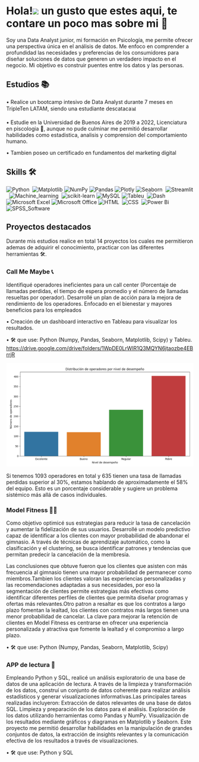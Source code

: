 # Hola!<img src="https://media.giphy.com/media/hvRJCLFzcasrR4ia7z/giphy.gif" width="35"> un gusto que estes aqui, te contare un poco mas sobre mi 💫
Soy una Data Analyst junior, mi formación en Psicología, me permite ofrecer una perspectiva única en el análisis de datos. Me enfoco en comprender a profundidad las necesidades y preferencias de los consumidores para diseñar soluciones de datos que generen un verdadero impacto en el negocio. Mi objetivo es construir puentes entre los datos y las personas.

## Estudios 📚
• Realice un bootcamp intesivo de Data Analyst durante 7 meses en TripleTen LATAM, siendo una estudiante descataca📊

• Estudie en la Universidad de Buenos Aires de 2019 a 2022, Licenciatura en piscologia 🧠, aunque no pude culminar me permitió desarrollar habilidades como estadistica, analisis y comprension del comportamiento humano.

• Tambien poseo un certificado en fundamentos del marketing digital

## Skills 🛠️

![Python](https://img.shields.io/badge/python-3670A0?style=for-the-badge&logo=python&logoColor=ffdd54)&nbsp;
![Matplotlib](https://img.shields.io/badge/Matplotlib-%23ffffff.svg?style=for-the-badge&logo=Matplotlib&logoColor=black)
![NumPy](https://img.shields.io/badge/numpy-%23013243.svg?style=for-the-badge&logo=numpy&logoColor=white)
![Pandas](https://img.shields.io/badge/pandas-%23150458.svg?style=for-the-badge&logo=pandas&logoColor=white)
![Plotly](https://img.shields.io/badge/Plotly-%233F4F75.svg?style=for-the-badge&logo=plotly&logoColor=white)
![Seaborn](https://img.shields.io/badge/Seaborn-9933CC.svg?style=for-the-badge&logo=Seaborn&logoColor=white)&nbsp;
![Streamlit](https://img.shields.io/badge/Streamlit-CB2029.svg?style=for-the-badge&logo=Streamlit&logoColor=white)&nbsp;
![Machine_learning](https://img.shields.io/badge/Machine_learning-%23Clojure.svg?style=for-the-badge&logo=Machine_learning&logoColor=white)&nbsp;
![scikit-learn](https://img.shields.io/badge/scikit--learn-%23F7931E.svg?style=for-the-badge&logo=scikit-learn&logoColor=white)
![MySQL](https://img.shields.io/badge/mysql-4479A1.svg?style=for-the-badge&logo=mysql&logoColor=white)
![Tableu](https://img.shields.io/badge/Tableu-D70A53.svg?style=for-the-badge&logo=Tableu&logoColor=white)&nbsp;
![Dash](https://img.shields.io/badge/Dash-%2388171A.svg?style=for-the-badge&logo=Dash&logoColor=white)&nbsp;
![Microsoft Excel](https://img.shields.io/badge/Microsoft_Excel-217346?style=for-the-badge&logo=microsoft-excel&logoColor=white)
![Microsoft Office](https://img.shields.io/badge/Microsoft_Office-D83B01?style=for-the-badge&logo=microsoft-office&logoColor=white)
![HTML](https://img.shields.io/badge/html-3DDC84.svg?style=for-the-badge&logo=html&logoColor=white)&nbsp;
![CSS](https://img.shields.io/badge/css-%231572B6.svg?style=for-the-badge&logo=css&logoColor=white)&nbsp;
![Power Bi](https://img.shields.io/badge/power_bi-F2C811?style=for-the-badge&logo=powerbi&logoColor=black)
![SPSS_Software](https://img.shields.io/badge/SPSS_Software-%232C5263.svg?style=for-the-badge&logo=SPSS_Software&logoColor=white)&nbsp;

## Proyectos destacados 
Durante mis estudios realice en total 14 proyectos los cuales me permitieron ademas de adquirir el conocimiento, practicar con las diferentes herramientas 🛠️. 
### Call Me Maybe 📞
Identifiqué operadores ineficientes para un call center (Porcentaje de llamadas perdidas, el tiempo de espera promedio y el número de llamadas resueltas por operador). Desarrollé un plan de acción para la mejora de rendimiento de los operadores. Enfocado en el bienestar y mayores beneficios para los empleados 

• Creación de un dashboard interactivo en Tableau para visualizar los resultados. 

• 🛠️ que use: Python (Numpy, Pandas, Seaborn, Matplotlib, Scipy) y Tableu.
https://drive.google.com/drive/folders/1WpDE0LrWlR1Q3MQYN6jtaozbe4EBrrjR 

<img src="Captura de pantalla 2025-01-12 143346.png">

Si tenemos 1093 operadores en total y 635 tienen una tasa de llamadas perdidas superior al 30%,
estamos hablando de aproximadamente el 58% del equipo. Esto es un porcentaje considerable y
sugiere un problema sistémico más allá de casos individuales.

### Model Fitness 🏋️‍♀️
Como objetivo optimicé sus estrategias para reducir la tasa de cancelación y aumentar la fidelización de sus usuarios. Desarrollé un modelo predictivo capaz de identificar a los clientes con mayor probabilidad de abandonar el gimnasio. A través de técnicas de aprendizaje automático, como la clasificación y el clustering, se busca identificar patrones y tendencias que permitan predecir la cancelación de la membresía.

Las conclusiones que obtuve fueron que los clientes que asisten con más frecuencia al gimnasio tienen una mayor probabilidad de permanecer como miembros.Tambien los clientes valoran las experiencias personalizadas y las recomendaciones adaptadas a sus necesidades, por eso la segmentación de clientes permite estrategias más efectivas como identificar diferentes perfiles de clientes que permita diseñar programas y ofertas más relevantes.Otro patron a resaltar es que los contratos a largo plazo fomentan la lealtad, los clientes con contratos más largos tienen una menor probabilidad de cancelar. La clave para mejorar la retención de clientes en Model Fitness es centrarse en ofrecer una experiencia personalizada y atractiva que fomente la lealtad y el compromiso a largo plazo.

• 🛠️ que use: Python (Numpy, Pandas, Seaborn, Matplotlib, Scipy)

### APP de lectura 📖
Empleando Python y SQL, realicé un análisis exploratorio de una base de datos de una aplicación de lectura. A través de la limpieza y transformación de los datos, construí un conjunto de datos coherente para realizar análisis estadísticos y generar visualizaciones informativas.Las principales tareas realizadas incluyeron:
Extracción de datos relevantes de una base de datos SQL.
Limpieza y preparación de los datos para el análisis.
Exploración de los datos utilizando herramientas como Pandas y NumPy.
Visualización de los resultados mediante gráficos y diagramas en Matplotlib y Seaborn.
Este proyecto me permitió desarrollar habilidades en la manipulación de grandes conjuntos de datos, la extracción de insights relevantes y la comunicación efectiva de los resultados a través de visualizaciones.

• 🛠️ que use: Python y SQL
